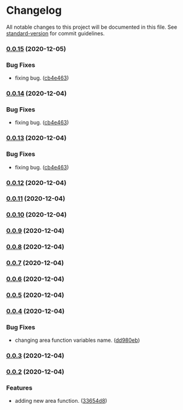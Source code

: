 # Changelog

All notable changes to this project will be documented in this file. See [standard-version](https://github.com/conventional-changelog/standard-version) for commit guidelines.

### [0.0.15](///compare/v0.0.11...v0.0.15) (2020-12-05)


### Bug Fixes

* fixing bug. ([cb4e463](///commit/cb4e46398e969d528de642dd0b9ac22122966cea))

### [0.0.14](///compare/v0.0.11...v0.0.14) (2020-12-04)

### Bug Fixes

- fixing bug. ([cb4e463](///commit/cb4e46398e969d528de642dd0b9ac22122966cea))

### [0.0.13](///compare/v0.0.11...v0.0.13) (2020-12-04)

### Bug Fixes

- fixing bug. ([cb4e463](///commit/cb4e46398e969d528de642dd0b9ac22122966cea))

### [0.0.12](///compare/v0.0.11...v0.0.12) (2020-12-04)

### [0.0.11](///compare/v0.0.10...v0.0.11) (2020-12-04)

### [0.0.10](///compare/v0.0.9...v0.0.10) (2020-12-04)

### [0.0.9](///compare/v0.0.8...v0.0.9) (2020-12-04)

### [0.0.8](///compare/v0.0.7...v0.0.8) (2020-12-04)

### [0.0.7](///compare/v0.0.4...v0.0.7) (2020-12-04)

### [0.0.6](///compare/v0.0.4...v0.0.6) (2020-12-04)

### [0.0.5](///compare/v0.0.4...v0.0.5) (2020-12-04)

### [0.0.4](///compare/v0.0.3...v0.0.4) (2020-12-04)

### Bug Fixes

- changing area function variables name.
  ([dd980eb](///commit/dd980ebf401edcf6308f14fe8556226983a7e6ec))

### [0.0.3](///compare/v0.0.2...v0.0.3) (2020-12-04)

### [0.0.2](///compare/v0.0.1...v0.0.2) (2020-12-04)

### Features

- adding new area function. ([33654d8](///commit/33654d85ce51f46f912ff19ff87345416d469fe6))
